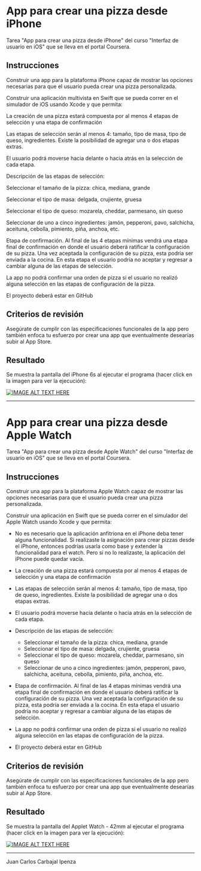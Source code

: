 # App para crear una pizza desde iPhone
Tarea "App para crear una pizza desde iPhone" del curso "Interfaz de usuario en iOS" que se lleva en el portal Coursera.
## Instrucciones
Construir una app para la plataforma iPhone capaz de mostrar las opciones necesarias para que el usuario pueda crear una pizza personalizada.

Construir una aplicación multivista en Swift que se pueda correr en el simulador de iOS usando Xcode y que permita:

La creación de una pizza estará compuesta por al menos 4 etapas de selección y una etapa de confirmación

Las etapas de selección serán al menos 4: tamaño, tipo de masa, tipo de queso, ingredientes. Existe la posibilidad de agregar una o dos etapas extras.

El usuario podrá moverse hacia delante o hacia atrás en la selección de cada etapa.

Descripción de las etapas de selección:

Seleccionar el tamaño de la pizza: chica, mediana, grande

Seleccionar el tipo de masa: delgada, crujiente, gruesa

Seleccionar el tipo de queso: mozarela, cheddar, parmesano, sin queso

Seleccionar de uno a cinco ingredientes: jamón, pepperoni, pavo, salchicha, aceituna, cebolla, pimiento, piña, anchoa, etc.

Etapa de confirmación. Al final de las 4 etapas mínimas vendrá una etapa final de confirmación en donde el usuario deberá ratificar la configuración de su pizza. Una vez aceptada la configuración de su pizza, esta podría ser enviada a la cocina. En esta etapa el usuario podría no aceptar y regresar a cambiar alguna de las etapas de selección.

La app no podrá confirmar una orden de pizza si el usuario no realizó alguna selección en las etapas de configuración de la pizza.

El proyecto deberá estar en GitHub

## Criterios de revisión
Asegúrate de cumplir con las especificaciones funcionales de la app pero también enfoca tu esfuerzo por crear una app que eventualmente desearías subir al App Store.
## Resultado
Se muestra la pantalla del iPhone 6s al ejecutar el programa (hacer click en la imagen para ver la ejecución):

[![IMAGE ALT TEXT HERE](https://img.youtube.com/vi/LIz73YCWG3s/0.jpg)](https://www.youtube.com/watch?v=LIz73YCWG3s "App para crear una pizza desde iPhone")

- - - -
# App para crear una pizza desde Apple Watch
Tarea "App para crear una pizza desde Apple Watch" del curso "Interfaz de usuario en iOS" que se lleva en el portal Coursera.
## Instrucciones
Construir una app para la plataforma Apple Watch capaz de mostrar las opciones necesarias para que el usuario pueda crear una pizza personalizada.

Construir una aplicación en Swift que se pueda correr en el simulador del Apple Watch usando Xcode y que permita:

* No es necesario que la aplicación anfitriona en el iPhone deba tener alguna funcionalidad. Si realizaste la asignación para crear pizzas desde el iPhone, entonces podrías usarla como base y extender la funcionalidad para el watch. Pero si no lo realizaste, la aplicación del iPhone puede quedar vacía.

* La creación de una pizza estará compuesta por al menos 4 etapas de selección y una etapa de confirmación

* Las etapas de selección serán al menos 4: tamaño, tipo de masa, tipo de queso, ingredientes. Existe la posibilidad de agregar una o dos etapas extras.

* El usuario podrá moverse hacia delante o hacia atrás en la selección de cada etapa.

* Descripción de las etapas de selección:
  * Seleccionar el tamaño de la pizza: chica, mediana, grande
  * Seleccionar el tipo de masa: delgada, crujiente, gruesa
  * Seleccionar el tipo de queso: mozarela, cheddar, parmesano, sin queso
  * Seleccionar de uno a cinco ingredientes: jamón, pepperoni, pavo, salchicha, aceituna, cebolla, pimiento, piña, anchoa, etc.
* Etapa de confirmación. Al final de las 4 etapas mínimas vendrá una etapa final de confirmación en donde el usuario deberá ratificar la configuración de su pizza. Una vez aceptada la configuración de su pizza, esta podría ser enviada a la cocina. En esta etapa el usuario podría no aceptar y regresar a cambiar alguna de las etapas de selección. 

* La app no podrá confirmar una orden de pizza si el usuario no realizó alguna selección en las etapas de configuración de la pizza.

* El proyecto deberá estar en GitHub

## Criterios de revisión
Asegúrate de cumplir con las especificaciones funcionales de la app pero también enfoca tu esfuerzo por crear una app que eventualmente desearías subir al App Store.
## Resultado
Se muestra la pantalla del Applet Watch - 42mm al ejecutar el programa (hacer click en la imagen para ver la ejecución):

[![IMAGE ALT TEXT HERE](https://img.youtube.com/vi/4EWe5DBLnwY/0.jpg)](https://www.youtube.com/watch?v=4EWe5DBLnwY "App para crear una pizza desde Apple Watch")

***
Juan Carlos Carbajal Ipenza
